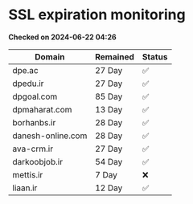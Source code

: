 # SSL expiration monitoring

**Checked on 2024-06-22 04:26**

| Domain | Remained | Status       |
|--------|----------|--------------|
| dpe.ac     | 27 Day   | ✅ |
| dpedu.ir     | 27 Day   | ✅ |
| dpgoal.com     | 85 Day   | ✅ |
| dpmaharat.com     | 13 Day   | ✅ |
| borhanbs.ir     | 28 Day   | ✅ |
| danesh-online.com     | 28 Day   | ✅ |
| ava-crm.ir     | 27 Day   | ✅ |
| darkoobjob.ir     | 54 Day   | ✅ |
| mettis.ir     | 7 Day   | ❌ |
| liaan.ir     | 12 Day   | ✅ |
